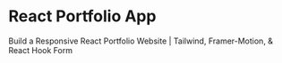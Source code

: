 # React Portfolio App

Build a Responsive React Portfolio Website | Tailwind, Framer-Motion, & React Hook Form
